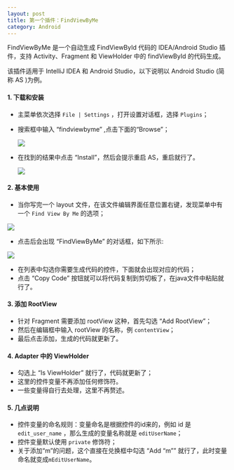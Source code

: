 ```yaml
---
layout: post
title: 第一个插件：FindViewByMe
category: Android
---
```


FindViewByMe 是一个自动生成 FindViewById 代码的 IDEA/Android Studio 插件，支持 Activity、Fragment 和 ViewHolder 中的 findViewById 的代码生成。

该插件适用于 IntelliJ IDEA 和 Android Studio，以下说明以 Android Studio (简称 AS )为例。

#### 1. 下载和安装
- 主菜单依次选择 `File | Settings` ，打开设置对话框，选择 `Plugins`；
- 搜索框中输入 “findviewbyme” ,点击下面的“Browse”；

  ![](http://ac-qygvx1cc.clouddn.com/ed9e903a164b3de8.png)
  
- 在找到的结果中点击 “Install”，然后会提示重启 AS，重启就行了。

  ![](http://ac-qygvx1cc.clouddn.com/179220e48074f2e4.png)


#### 2. 基本使用
- 当你写完一个 layout 文件，在该文件编辑界面任意位置右键，发现菜单中有一个 `Find View By Me` 的选项；

![](http://ac-qygvx1cc.clouddn.com/4c8d9c9bc1a997b3.png)

- 点击后会出现 “FindViewByMe” 的对话框，如下所示:

![](http://ac-qygvx1cc.clouddn.com/fa8259e43ce35445.png)

- 在列表中勾选你需要生成代码的控件，下面就会出现对应的代码；
- 点击 “Copy Code” 按钮就可以将代码复制到剪切板了，在java文件中粘贴就行了。

#### 3. 添加 RootView
- 针对 Fragment 需要添加 rootView 这种，首先勾选 “Add RootView”；
- 然后在编辑框中输入 rootView 的名称，例 `contentView`；
- 最后点击添加，生成的代码就更新了。

#### 4. Adapter 中的 ViewHolder
- 勾选上 “Is ViewHolder” 就行了，代码就更新了；
- 这里的控件变量不再添加任何修饰符。
- 一些变量得自行去处理，这里不再赘述。

#### 5. 几点说明
- 控件变量的命名规则：变量命名是根据控件的id来的，例如 id 是 `edit_user_name` ，那么生成的变量名称就是 `editUserName`；
- 控件变量默认使用 `private` 修饰符；
- 关于添加“m”的问题，这个直接在兑换框中勾选 “Add “m”” 就行了，此时变量命名就变成`mEditUserName`。




